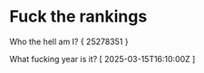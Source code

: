 # Fuck the rankings

Who the hell am I?
{ 25278351 }

What fucking year is it?
[ 2025-03-15T16:10:00Z ]
